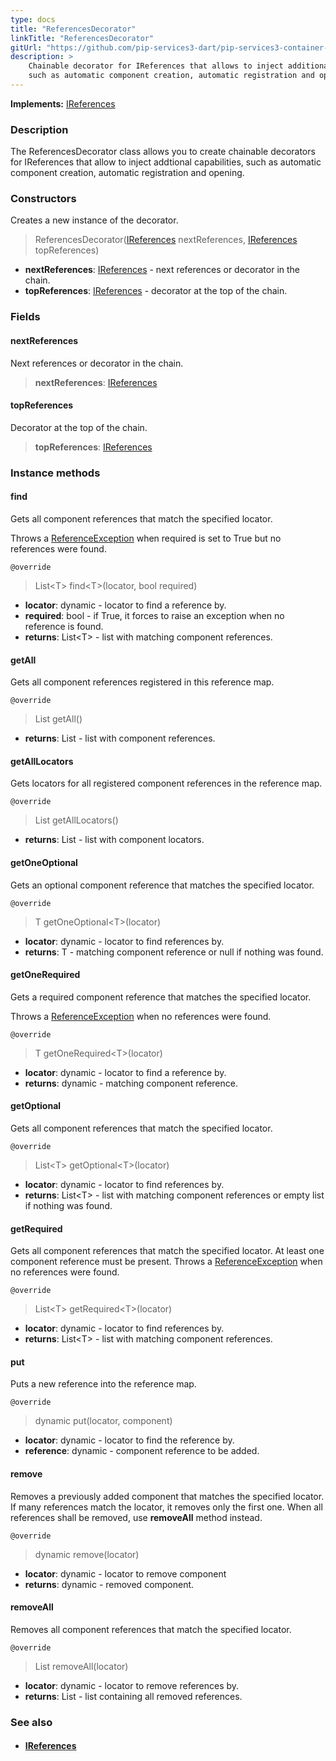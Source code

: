 ```yaml
---
type: docs
title: "ReferencesDecorator"
linkTitle: "ReferencesDecorator"
gitUrl: "https://github.com/pip-services3-dart/pip-services3-container-dart"
description: >
    Chainable decorator for IReferences that allows to inject additional capabilities
    such as automatic component creation, automatic registration and opening.
---
```


**Implements:** [IReferences](../../../commons/refer/ireferences)

### Description

The ReferencesDecorator class allows you to create chainable decorators for IReferences that allow to inject addtional capabilities, such as automatic component creation, automatic registration and opening.

### Constructors
Creates a new instance of the decorator.

> ReferencesDecorator([IReferences](../../../commons/refer/ireferences) nextReferences, [IReferences](../../../commons/refer/ireferences) topReferences)

- **nextReferences**: [IReferences](../../../commons/refer/ireferences) - next references or decorator in the chain.
- **topReferences**: [IReferences](../../../commons/refer/ireferences) - decorator at the top of the chain.

### Fields

<span class="hide-title-link">

#### nextReferences
Next references or decorator in the chain.
> **nextReferences**: [IReferences](../../../commons/refer/ireferences)

#### topReferences
Decorator at the top of the chain.
> **topReferences**: [IReferences](../../../commons/refer/ireferences)

</span>


### Instance methods

#### find
Gets all component references that match the specified locator.

Throws a [ReferenceException](../../../commons/refer/reference_exception) when required is set to True but no references were found.

`@override`
> List\<T\> find\<T\>(locator, bool required)
- **locator**: dynamic - locator to find a reference by.
- **required**: bool - if True, it forces to raise an exception when no reference is found.
- **returns**: List\<T\> -  list with matching component references.

#### getAll
Gets all component references registered in this reference map.

`@override`
> List getAll()
- **returns**: List - list with component references.

#### getAllLocators
Gets locators for all registered component references in the reference map.

`@override`
> List getAllLocators()
- **returns**: List - list with component locators.

#### getOneOptional
Gets an optional component reference that matches the specified locator.

`@override`
> T getOneOptional\<T\>(locator)
- **locator**: dynamic - locator to find references by.
- **returns**: T - matching component reference or null if nothing was found.


#### getOneRequired
Gets a required component reference that matches the specified locator.

Throws a [ReferenceException](../../../commons/refer/reference_exception) when no references were found.

`@override`
> T getOneRequired\<T\>(locator)
- **locator**: dynamic - locator to find a reference by.
- **returns**: dynamic - matching component reference.


#### getOptional
Gets all component references that match the specified locator.

`@override`
> List\<T\> getOptional\<T\>(locator)
- **locator**: dynamic - locator to find references by.
- **returns**: List\<T\> - list with matching component references or empty list if nothing was found.


#### getRequired
Gets all component references that match the specified locator.
At least one component reference must be present.
Throws a [ReferenceException](../../../commons/refer/reference_exception) when no references were found.

`@override`
> List\<T\> getRequired\<T\>(locator)
- **locator**: dynamic - locator to find references by.
- **returns**: List\<T\> - list with matching component references.


#### put
Puts a new reference into the reference map.

`@override`
> dynamic put(locator, component)
- **locator**: dynamic - locator to find the reference by.
- **reference**: dynamic - component reference to be added.


#### remove
Removes a previously added component that matches the specified locator.
If many references match the locator, it removes only the first one.
When all references shall be removed, use **removeAll** method instead.

`@override`
> dynamic remove(locator)
- **locator**: dynamic - locator to remove component
- **returns**: dynamic - removed component.


#### removeAll
Removes all component references that match the specified locator.

`@override`
> List removeAll(locator)
- **locator**: dynamic - locator to remove references by.
- **returns**: List - list containing all removed references.

### See also
- #### [IReferences](../../../commons/refer/ireferences)
